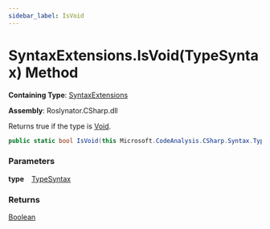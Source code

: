 ```yaml
---
sidebar_label: IsVoid
---
```


# SyntaxExtensions\.IsVoid\(TypeSyntax\) Method

**Containing Type**: [SyntaxExtensions](../index.md)

**Assembly**: Roslynator\.CSharp\.dll

  
Returns true if the type is [Void](https://docs.microsoft.com/en-us/dotnet/api/system.void)\.

```csharp
public static bool IsVoid(this Microsoft.CodeAnalysis.CSharp.Syntax.TypeSyntax type)
```

### Parameters

**type** &ensp; [TypeSyntax](https://docs.microsoft.com/en-us/dotnet/api/microsoft.codeanalysis.csharp.syntax.typesyntax)

### Returns

[Boolean](https://docs.microsoft.com/en-us/dotnet/api/system.boolean)


